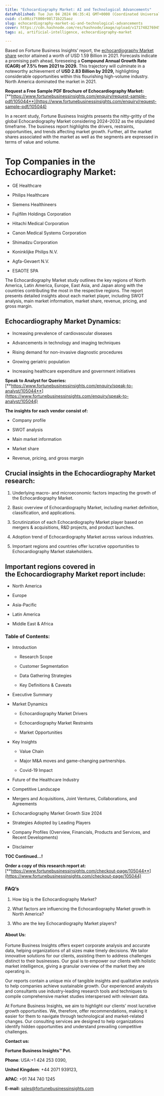 ```yaml
---
title: "Echocardiography Market: AI and Technological Advancements"
datePublished: Tue Jun 04 2024 06:35:41 GMT+0000 (Coordinated Universal Time)
cuid: clx00zz7t000r08l71b225aoz
slug: echocardiography-market-ai-and-technological-advancements
cover: https://cdn.hashnode.com/res/hashnode/image/upload/v1717482769457/079ba031-6706-41cd-a4a6-779424e80b1a.png
tags: ai, artificial-intelligence, echocardiography-market

---
```


Based on Fortune Business Insights’ report, the [echocardiography Market share](https://www.fortunebusinessinsights.com/echocardiography-market-105044) sector attained a worth of USD 1.59 Billion in 2021. Forecasts indicate a promising path ahead, foreseeing a **Compound Annual Growth Rate (CAGR) of 7.5% from 2021 to 2029.** This trajectory will culminate in a noteworthy achievement of **USD 2.83 Billion by 2029,** highlighting considerable opportunities within this flourishing high-volume industry. North America dominated the market in 2021.

**Request a Free Sample PDF Brochure of Echocardiography Market:** [**https://www.fortunebusinessinsights.com/enquiry/request-sample-pdf/105044**](https://www.fortunebusinessinsights.com/enquiry/request-sample-pdf/105044)

In a recent study, Fortune Business Insights presents the nitty-gritty of the global Echocardiography Market considering 2024–2032 as the stipulated timeframe. The business report highlights the drivers, restraints, opportunities, and trends affecting market growth. Further, all the market shares associated with the market as well as the segments are expressed in terms of value and volume.

# **Top Companies in the Echocardiography Market:**

* GE Healthcare
    
* Philips Healthcare
    
* Siemens Healthineers
    
* Fujifilm Holdings Corporation
    
* Hitachi Medical Corporation
    
* Canon Medical Systems Corporation
    
* Shimadzu Corporation
    
* Koninklijke Philips N.V.
    
* Agfa-Gevaert N.V.
    
* ESAOTE SPA
    

The Echocardiography Market study outlines the key regions of North America, Latin America, Europe, East Asia, and Japan along with the countries contributing the most in the respective regions. The report presents detailed insights about each market player, including SWOT analysis, main market information, market share, revenue, pricing, and gross margin.

## Echocardiography Market **Dynamics**:

* Increasing prevalence of cardiovascular diseases
    
* Advancements in technology and imaging techniques
    
* Rising demand for non-invasive diagnostic procedures
    
* Growing geriatric population
    
* Increasing healthcare expenditure and government initiatives
    

**Speak to Analyst for Queries:** [**https://www.fortunebusinessinsights.com/enquiry/speak-to-analyst/105044**](https://www.fortunebusinessinsights.com/enquiry/speak-to-analyst/105044)

**The insights for each vendor consist of:**

* Company profile
    
* SWOT analysis
    
* Main market information
    
* Market share
    
* Revenue, pricing, and gross margin
    

## **Crucial insights in the Echocardiography Market research:**

1. Underlying macro- and microeconomic factors impacting the growth of the Echocardiography Market.
    
2. Basic overview of Echocardiography Market, including market definition, classification, and applications.
    
3. Scrutinization of each Echocardiography Market player based on mergers & acquisitions, R&D projects, and product launches.
    
4. Adoption trend of Echocardiography Market across various industries.
    
5. Important regions and countries offer lucrative opportunities to Echocardiography Market stakeholders.
    

## **Important regions covered in the Echocardiography Market report include:**

* North America
    
* Europe
    
* Asia-Pacific
    
* Latin America
    
* Middle East & Africa
    

### **Table of Contents:**

* Introduction
    
    * Research Scope
        
    * Customer Segmentation
        
    * Data Gathering Strategies
        
    * Key Definitions & Caveats
        
* Executive Summary
    
* Market Dynamics
    
    * Echocardiography Market Drivers
        
    * Echocardiography Market Restraints
        
    * Market Opportunities
        
* Key Insights
    
    * Value Chain
        
    * Major M&A moves and game-changing partnerships.
        
    * Covid-19 Impact
        
* Future of the Healthcare Industry
    
* Competitive Landscape
    
* Mergers and Acquisitions, Joint Ventures, Collaborations, and Agreements
    
* Echocardiography Market Growth Size 2024
    
* Strategies Adopted by Leading Players
    
* Company Profiles (Overview, Financials, Products and Services, and Recent Developments)
    
* Disclaimer
    

**TOC Continued…!**

**Order a copy of this research report at:** [**https://www.fortunebusinessinsights.com/checkout-page/105044**](https://www.fortunebusinessinsights.com/checkout-page/105044)

### **FAQ’s**

1. How big is the Echocardiography Market?
    
2. What factors are influencing the Echocardiography Market growth in North America?
    
3. Who are the key Echocardiography Market players?
    

#### **About Us:**

Fortune Business Insights offers expert corporate analysis and accurate data, helping organizations of all sizes make timely decisions. We tailor innovative solutions for our clients, assisting them to address challenges distinct to their businesses. Our goal is to empower our clients with holistic market intelligence, giving a granular overview of the market they are operating in.

Our reports contain a unique mix of tangible insights and qualitative analysis to help companies achieve sustainable growth. Our experienced analysts and consultants use industry-leading research tools and techniques to compile comprehensive market studies interspersed with relevant data.

At Fortune Business Insights, we aim to highlight our clients' most lucrative growth opportunities. We, therefore, offer recommendations, making it easier for them to navigate through technological and market-related changes. Our consulting services are designed to help organizations identify hidden opportunities and understand prevailing competitive challenges.

**Contact us:**

**Fortune Business Insights™ Pvt.**

**Phone**: USA:+1 424 253 0390,

**United Kingdom**: +44 2071 939123,

**APAC**: +91 744 740 1245

**E-mail:** [sales@fortunebusinessinsights.com](mailto:sales@fortunebusinessinsights.com)